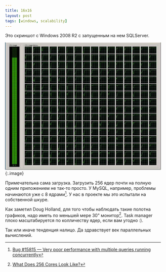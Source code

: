 ```yaml
---
title: 16x16
layout: post
tags: [windows, scalability]
---
```

Это скриншот с Windows 2008 R2 с запущенным на нем SQLServer.

![256 core taskmanager](/images/16x16/256.jpg)
{:.image}

Примечательна сама загрузка. Загрузить 256 ядер почти на полную одним приложением не так-то просто. У MySQL, например, проблемы начинаются уже с 8 ядрами[^mysql-bug]. У нас в проекте мы это испытали на собственной шкуре.

Как заметил Doug Holland, для того чтобы наблюдать такие полотна графиков, надо иметь по меньшей мере 30" монитор[^orig]. Task manager плохо масштабируется по колличеству ядер, если вам угодно :).

Так или иначе тенденция налицо. Да здравствует век параллельных вычислений.

[^mysql-bug]: [Bug #15815 — Very poor performance with multiple queries running concurrently](http://bugs.mysql.com/bug.php?id=15815)
[^orig]: [What Does 256 Cores Look Like?](http://software.intel.com/en-us/blogs/2009/01/05/what-does-256-cores-look-like/)